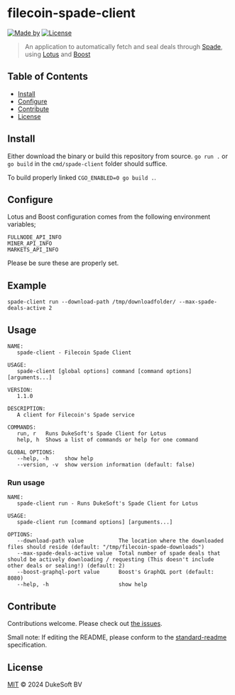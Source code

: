 # filecoin-spade-client
[![Made by](https://img.shields.io/badge/made%20by-DukeSoft-blue.svg?style=flat-square)](https://dukesoft.nl)
[![License](https://img.shields.io/badge/license-MIT-blue.svg)](http://opensource.org/licenses/MIT)

> An application to automatically fetch and seal deals through [Spade](https://github.com/ribasushi/spade), using [Lotus](https://github.com/filecoin-project/lotus) and [Boost](https://github.com/filecoin-project/boost)

## Table of Contents

- [Install](#install)
- [Configure](#configure)
- [Contribute](#contribute)
- [License](#license)

## Install

Either download the binary or build this repository from source. 
`go run .` or `go build` in the `cmd/spade-client` folder should suffice.

To build properly linked `CGO_ENABLED=0 go build .`.

## Configure

Lotus and Boost configuration comes from the following environment variables;
```shell
FULLNODE_API_INFO
MINER_API_INFO
MARKETS_API_INFO
```

Please be sure these are properly set.

## Example
```shell
spade-client run --download-path /tmp/downloadfolder/ --max-spade-deals-active 2
```

## Usage
```text
NAME:
   spade-client - Filecoin Spade Client

USAGE:
   spade-client [global options] command [command options] [arguments...]

VERSION:
   1.1.0

DESCRIPTION:
   A client for Filecoin's Spade service

COMMANDS:
   run, r   Runs DukeSoft's Spade Client for Lotus
   help, h  Shows a list of commands or help for one command

GLOBAL OPTIONS:
   --help, -h     show help
   --version, -v  show version information (default: false)
```

### Run usage
```text
NAME:
   spade-client run - Runs DukeSoft's Spade Client for Lotus

USAGE:
   spade-client run [command options] [arguments...]

OPTIONS:
   --download-path value           The location where the downloaded files should reside (default: "/tmp/filecoin-spade-downloads")
   --max-spade-deals-active value  Total number of spade deals that should be actively downloading / requesting (This doesn't include other deals or sealing!) (default: 2)
   --boost-graphql-port value      Boost's GraphQL port (default: 8080)
   --help, -h                      show help
```

## Contribute

Contributions welcome. Please check out [the issues](https://github.com/dukesoft/filecoin-spade-client/issues).

Small note: If editing the README, please conform to the [standard-readme](https://github.com/RichardLitt/standard-readme) specification.

## License

[MIT](LICENSE) © 2024 DukeSoft BV
